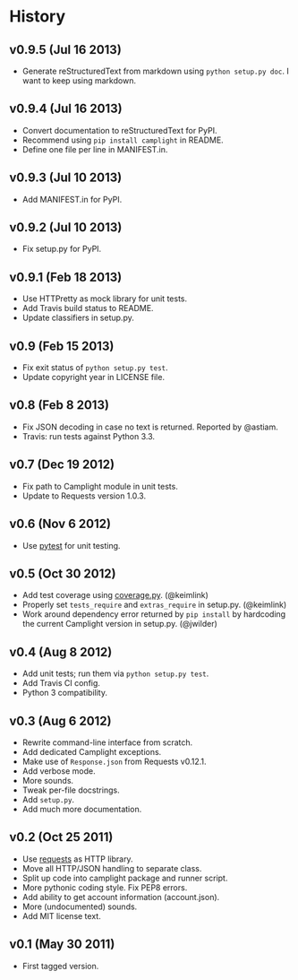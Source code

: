History
=======


v0.9.5 (Jul 16 2013)
--------------------

* Generate reStructuredText from markdown using `python setup.py doc`. I want to
  keep using markdown.


v0.9.4 (Jul 16 2013)
--------------------

* Convert documentation to reStructuredText for PyPI.
* Recommend using `pip install camplight` in README.
* Define one file per line in MANIFEST.in.


v0.9.3 (Jul 10 2013)
--------------------

* Add MANIFEST.in for PyPI.


v0.9.2 (Jul 10 2013)
--------------------

* Fix setup.py for PyPI.


v0.9.1 (Feb 18 2013)
--------------------

* Use HTTPretty as mock library for unit tests.
* Add Travis build status to README.
* Update classifiers in setup.py.


v0.9 (Feb 15 2013)
------------------

* Fix exit status of `python setup.py test`.
* Update copyright year in LICENSE file.


v0.8 (Feb 8 2013)
-----------------

* Fix JSON decoding in case no text is returned. Reported by @astiam.
* Travis: run tests against Python 3.3.


v0.7 (Dec 19 2012)
------------------

* Fix path to Camplight module in unit tests.
* Update to Requests version 1.0.3.


v0.6 (Nov 6 2012)
-----------------

* Use [pytest](http://pytest.org) for unit testing.


v0.5 (Oct 30 2012)
------------------

* Add test coverage using [coverage.py](http://nedbatchelder.com/code/coverage/).
  (@keimlink)
* Properly set `tests_require` and `extras_require` in setup.py. (@keimlink)
* Work around dependency error returned by `pip install` by hardcoding the
  current Camplight version in setup.py. (@jwilder)


v0.4 (Aug 8 2012)
-----------------

* Add unit tests; run them via `python setup.py test`.
* Add Travis CI config.
* Python 3 compatibility.


v0.3 (Aug 6 2012)
-----------------

* Rewrite command-line interface from scratch.
* Add dedicated Camplight exceptions.
* Make use of `Response.json` from Requests v0.12.1.
* Add verbose mode.
* More sounds.
* Tweak per-file docstrings.
* Add `setup.py`.
* Add much more documentation.


v0.2 (Oct 25 2011)
------------------

* Use [requests](https://github.com/kennethreitz/requests) as HTTP library.
* Move all HTTP/JSON handling to separate class.
* Split up code into camplight package and runner script.
* More pythonic coding style. Fix PEP8 errors.
* Add ability to get account information (account.json).
* More (undocumented) sounds.
* Add MIT license text.


v0.1 (May 30 2011)
------------------

* First tagged version.

